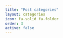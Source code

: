 ```yaml
---
title: "Post categories"
layout: categories
icon: fa-solid fa-folder
order: 3
active: false
---
```

